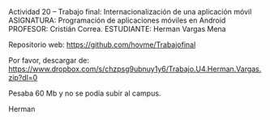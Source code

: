 Actividad 20 – Trabajo final: Internacionalización de una aplicación móvil
ASIGNATURA: Programación de aplicaciones móviles en Android
PROFESOR: Cristián Correa.
ESTUDIANTE: Herman Vargas Mena

Repositorio web: https://github.com/hovme/Trabajofinal

Por favor, descargar de: https://www.dropbox.com/s/chzpsg9ubnuy1y6/Trabajo.U4.Herman.Vargas.zip?dl=0

Pesaba 60 Mb y no se podía subir al campus.

Herman